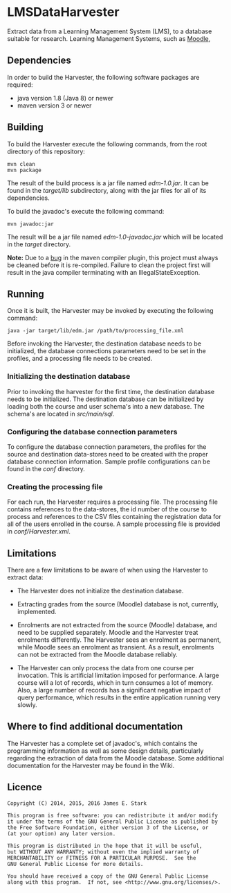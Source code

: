 # LMSDataHarvester

Extract data from a Learning Management System (LMS), to a database suitable
for research.  Learning Management Systems, such as
[Moodle](http://www.moodle.org), 

## Dependencies

In order to build the Harvester, the following software packages are required:

* java version 1.8 (Java 8) or newer
* maven version 3 or newer

## Building

To build the Harvester execute the following commands, from the root directory
of this repository:

    mvn clean
    mvn package

The result of the build process is a jar file named _edm-1.0.jar_.  It can be
found in the _target/lib_ subdirectory, along with the jar files for all of its
dependencies.

To build the javadoc's execute the following command:

    mvn javadoc:jar

The result will be a jar file named _edm-1.0-javadoc.jar_ which will be located
in the _target_ directory.

**Note:** Due to a [bug](https://issues.apache.org/jira/browse/MCOMPILER-236) in
the maven compiler plugin, this project must always be cleaned before it is
re-compiled.  Failure to clean the project first will result in the java
compiler terminating with an IllegalStateException.

## Running

Once it is built, the Harvester may be invoked by executing the following
command:

    java -jar target/lib/edm.jar /path/to/processing_file.xml

Before invoking the Harvester, the destination database needs to be initialized,
the database connections parameters need to be set in the profiles, and a
processing file needs to be created.

### Initializing the destination database

Prior to invoking the harvester for the first time, the destination database
needs to be initialized.  The destination database can be initialized by loading
both the course and user schema's into a new database.  The schema's are located
in _src/main/sql_.

### Configuring the database connection parameters

To configure the database connection parameters, the profiles for the source and
destination data-stores need to be created with the proper database connection
information.  Sample profile configurations can be found in the _conf_
directory.

### Creating the processing file

For each run, the Harvester requires a processing file.  The processing file
contains references to the data-stores, the id number of the course to process
and references to the CSV files containing the registration data for all of the
users enrolled in the course.  A sample processing file is provided in
_conf/Harvester.xml_.

## Limitations

There are a few limitations to be aware of when using the Harvester to extract
data:

* The Harvester does not initialize the destination database.

* Extracting grades from the source (Moodle) database is not, currently,
  implemented.

* Enrolments are not extracted from the source (Moodle) database, and need to be
  supplied separately.  Moodle and the Harvester treat enrolments differently.
  The Harvester sees an enrolment as permanent, while Moodle sees an enrolment
  as transient.  As a result, enrolments can not be extracted from the Moodle
  database reliably.

* The Harvester can only process the data from one course per invocation.  This
  is artificial limitation imposed for performance.  A large course will
  a lot of records, which in turn consumes a lot of memory.  Also, a large
  number of records has a significant negative impact of query performance,
  which results in the entire application running very slowly.

## Where to find additional documentation

The Harvester has a complete set of javadoc's, which contains the programming
information as well as some design details, particularly regarding the
extraction of data from the Moodle database.  Some additional documentation for
the Harvester may be found in the Wiki.

## Licence

    Copyright (C) 2014, 2015, 2016 James E. Stark

    This program is free software: you can redistribute it and/or modify
    it under the terms of the GNU General Public License as published by
    the Free Software Foundation, either version 3 of the License, or
    (at your option) any later version.

    This program is distributed in the hope that it will be useful,
    but WITHOUT ANY WARRANTY; without even the implied warranty of
    MERCHANTABILITY or FITNESS FOR A PARTICULAR PURPOSE.  See the
    GNU General Public License for more details.

    You should have received a copy of the GNU General Public License
    along with this program.  If not, see <http://www.gnu.org/licenses/>.
